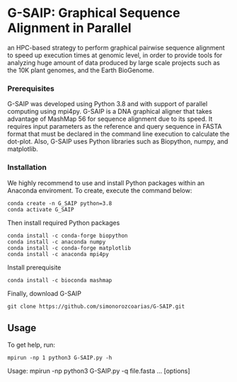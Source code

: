 # G-SAIP: Graphical Sequence Alignment in Parallel

an HPC-based strategy to perform graphical pairwise sequence alignment to speed up execution times at genomic level, in order to provide tools for analyzing huge amount of data produced by large scale projects such as the 10K plant genomes, and the Earth BioGenome.

### Prerequisites

G-SAIP was developed using Python 3.8 and with support of parallel computing using mpi4py. G-SAIP is a DNA graphical aligner that takes advantage of MashMap 56 for sequence alignment due to its speed. It requires input parameters as the reference and query sequence in FASTA format that must be declared in the command line execution to calculate the dot-plot. Also, G-SAIP uses Python libraries such as Biopython, numpy, and matplotlib.


### Installation

We highly recommend to use and install Python packages within an Anaconda enviroment. To create, execute the command below:
```
conda create -n G_SAIP python=3.8
conda activate G_SAIP
```
Then install required Python packages
```
conda install -c conda-forge biopython
conda install -c anaconda numpy
conda install -c conda-forge matplotlib
conda install -c anaconda mpi4py
```
Install prerequisite
```
conda install -c bioconda mashmap
```
Finally, download G-SAIP
```
git clone https://github.com/simonorozcoarias/G-SAIP.git
```
## Usage

To get help, run: 
```
mpirun -np 1 python3 G-SAIP.py -h
```
Usage: mpirun -np <threads> python3 G-SAIP.py -q file.fasta ... [options]


